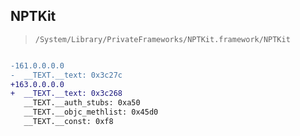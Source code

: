 ## NPTKit

> `/System/Library/PrivateFrameworks/NPTKit.framework/NPTKit`

```diff

-161.0.0.0.0
-  __TEXT.__text: 0x3c27c
+163.0.0.0.0
+  __TEXT.__text: 0x3c268
   __TEXT.__auth_stubs: 0xa50
   __TEXT.__objc_methlist: 0x45d0
   __TEXT.__const: 0xf8

```
